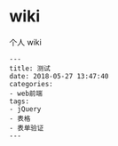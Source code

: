 # wiki

个人 wiki

```
---
title: 测试
date: 2018-05-27 13:47:40
categories: 
- web前端
tags:
- jQuery
- 表格
- 表单验证
---
```
